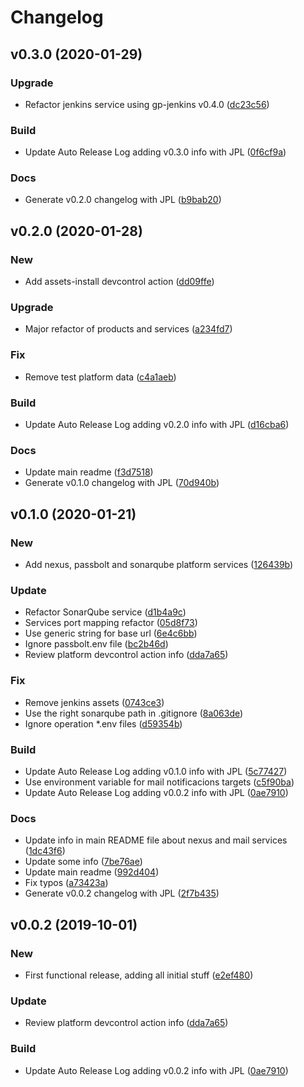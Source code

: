 # Changelog

## v0.3.0 (2020-01-29)

### Upgrade

* Refactor jenkins service using gp-jenkins v0.4.0 ([dc23c56](https://github.com/teecke/docker-generic-platform/commit/dc23c56))

### Build

* Update Auto Release Log adding v0.3.0 info with JPL ([0f6cf9a](https://github.com/teecke/docker-generic-platform/commit/0f6cf9a))

### Docs

* Generate v0.2.0 changelog with JPL ([b9bab20](https://github.com/teecke/docker-generic-platform/commit/b9bab20))

## v0.2.0 (2020-01-28)

### New

* Add assets-install devcontrol action ([dd09ffe](https://github.com/teecke/docker-generic-platform/commit/dd09ffe))

### Upgrade

* Major refactor of products and services ([a234fd7](https://github.com/teecke/docker-generic-platform/commit/a234fd7))

### Fix

* Remove test platform data ([c4a1aeb](https://github.com/teecke/docker-generic-platform/commit/c4a1aeb))

### Build

* Update Auto Release Log adding v0.2.0 info with JPL ([d16cba6](https://github.com/teecke/docker-generic-platform/commit/d16cba6))

### Docs

* Update main readme ([f3d7518](https://github.com/teecke/docker-generic-platform/commit/f3d7518))
* Generate v0.1.0 changelog with JPL ([70d940b](https://github.com/teecke/docker-generic-platform/commit/70d940b))

## v0.1.0 (2020-01-21)

### New

* Add nexus, passbolt and sonarqube platform services ([126439b](https://github.com/teecke/docker-generic-platform/commit/126439b))

### Update

* Refactor SonarQube service ([d1b4a9c](https://github.com/teecke/docker-generic-platform/commit/d1b4a9c))
* Services port mapping refactor ([05d8f73](https://github.com/teecke/docker-generic-platform/commit/05d8f73))
* Use generic string for base url ([6e4c6bb](https://github.com/teecke/docker-generic-platform/commit/6e4c6bb))
* Ignore passbolt.env file ([bc2b46d](https://github.com/teecke/docker-generic-platform/commit/bc2b46d))
* Review platform devcontrol action info ([dda7a65](https://github.com/teecke/docker-generic-platform/commit/dda7a65))

### Fix

* Remove jenkins assets ([0743ce3](https://github.com/teecke/docker-generic-platform/commit/0743ce3))
* Use the right sonarqube path in .gitignore ([8a063de](https://github.com/teecke/docker-generic-platform/commit/8a063de))
* Ignore operation *.env files ([d59354b](https://github.com/teecke/docker-generic-platform/commit/d59354b))

### Build

* Update Auto Release Log adding v0.1.0 info with JPL ([5c77427](https://github.com/teecke/docker-generic-platform/commit/5c77427))
* Use environment variable for mail notificacions targets ([c5f90ba](https://github.com/teecke/docker-generic-platform/commit/c5f90ba))
* Update Auto Release Log adding v0.0.2 info with JPL ([0ae7910](https://github.com/teecke/docker-generic-platform/commit/0ae7910))

### Docs

* Update info in main README file about nexus and mail services ([1dc43f6](https://github.com/teecke/docker-generic-platform/commit/1dc43f6))
* Update some info ([7be76ae](https://github.com/teecke/docker-generic-platform/commit/7be76ae))
* Update main readme ([992d404](https://github.com/teecke/docker-generic-platform/commit/992d404))
* Fix typos ([a73423a](https://github.com/teecke/docker-generic-platform/commit/a73423a))
* Generate v0.0.2 changelog with JPL ([2f7b435](https://github.com/teecke/docker-generic-platform/commit/2f7b435))

## v0.0.2 (2019-10-01)

### New

* First functional release, adding all initial stuff ([e2ef480](https://github.com/teecke/docker-generic-platform/commit/e2ef480))

### Update

* Review platform devcontrol action info ([dda7a65](https://github.com/teecke/docker-generic-platform/commit/dda7a65))

### Build

* Update Auto Release Log adding v0.0.2 info with JPL ([0ae7910](https://github.com/teecke/docker-generic-platform/commit/0ae7910))

